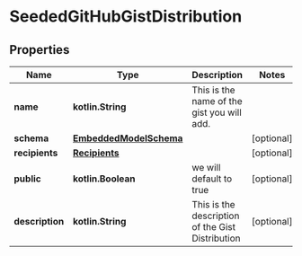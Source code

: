 
# SeededGitHubGistDistribution

## Properties
Name | Type | Description | Notes
------------ | ------------- | ------------- | -------------
**name** | **kotlin.String** | This is the name of the gist you will add. | 
**schema** | [**EmbeddedModelSchema**](EmbeddedModelSchema.md) |  |  [optional]
**recipients** | [**Recipients**](Recipients.md) |  |  [optional]
**public** | **kotlin.Boolean** | we will default to true |  [optional]
**description** | **kotlin.String** | This is the description of the Gist Distribution |  [optional]




